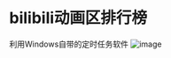 # bilibili动画区排行榜
利用Windows自带的定时任务软件
![image](https://user-images.githubusercontent.com/81074240/150792897-5de739fd-4b27-4d9d-a190-86bb40e0cc4e.png)
